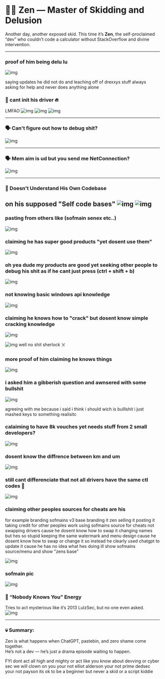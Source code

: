 # 🧘‍♂️ Zen — Master of Skidding and Delusion

Another day, another exposed skid. This time it’s **Zen**, the self-proclaimed “dev” who couldn’t code a calculator without StackOverflow and divine intervention.

---

### proof of him being delu lu 
![img](16.png)

saying updates he did not do and leaching off of drexxys stuff always asking for help and never does anything alone



### 🤡 cant init his driver 🔥
LMFAO
![img](1.png)
![img](2.png)
![img](3.png)

---

### 🗣️ Can't figure out how to debug shit?
![img](4.png)

---

### 🗣️ Mem aim is ud but you send me NetConnection?
![img](11.png)

---

### 🧠 Doesn't Understand His Own Codebase  
on his supposed "Self code bases"
![img](6.png)
![img](7.png)
---
### pasting from others like (sofmain senex etc..)
![img](6.png)


### claiming he has super good products "yet dosent use them"
![img](cantdebugpt2.png)


### oh yea dude my products are good yet seeking other people to debug his shit as if he cant just press (ctrl + shift + b)
![img](cantdebug.png)


### not knowing basic windows api knowledge 
![img](9.png)


### claiming he knows how to "crack" but dosent know simple cracking knowledge
![img](12.png)

![img](13.png) well no shit sherlock ☠️


### more proof of him claiming he knows things
![img](14.png)


### i asked him a gibberish question and awnsered with some bullshit
![img](17.png)

agreeing with me because i said i think i should wich is bulllshit i just mashed keys to something realisitc




### calaiming to have 8k vouches yet needs stuff from 2 small developers?

![img](18.png)

### dosent know the diffrence between km and um 

![img](19.png)


### still cant differenciate that not all drivers have the same ctl codes 🤡
![img](20.png)





### claiming other peoples sources for cheats are his 

for example branding sofmains v3 base branding it zen selling it posting it taking credit for other peoples work using sofmains source for cheats not swapping drivers cause he dosent know how to swap it changing names but hes so stupid keeping the same watermark and menu design cause he dosent know how to swap or change it so instead he clearly used chatgpt to update it cause he has no idea what hes doing ill show sofmains source/menu and show "zens base"

![img](skid2.png)

### sofmain pic

![img](sofmain.png)



### 🚫 “Nobody Knows You” Energy  
Tries to act mysterious like it’s 2013 LulzSec, but no one even asked.  
![img](zen_unknown.png)




---

### 💀 Summary:  
Zen is what happens when ChatGPT, pastebin, and zero shame come together.  
He’s not a dev — he’s just a drama episode waiting to happen. 

FYI 
dont act all high and mighty or act like you know about devving or cyber sec we will clown on you your not elliot alderson your not prime dedsec your not payson  its ok to be a beginner but never a skid or a script kiddie
